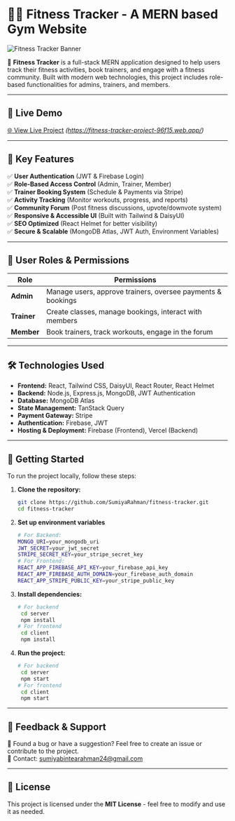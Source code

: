 # 🏋️‍♂️ Fitness Tracker - A MERN based Gym Website

![Fitness Tracker Banner](https://i.ibb.co/21MQmTq8/Screenshot-216.png)

🚀 **Fitness Tracker** is a full-stack MERN application designed to help users track their fitness activities, book trainers, and engage with a fitness community. Built with modern web technologies, this project includes role-based functionalities for admins, trainers, and members.

---

## 🔗 Live Demo
[🌐 View Live Project](#) *(https://fitness-tracker-project-96f15.web.app/)*

---

## 📌 Key Features
✅ **User Authentication** (JWT & Firebase Login)  
✅ **Role-Based Access Control** (Admin, Trainer, Member)  
✅ **Trainer Booking System** (Schedule & Payments via Stripe)  
✅ **Activity Tracking** (Monitor workouts, progress, and reports)  
✅ **Community Forum** (Post fitness discussions, upvote/downvote system)  
✅ **Responsive & Accessible UI** (Built with Tailwind & DaisyUI)  
✅ **SEO Optimized** (React Helmet for better visibility)  
✅ **Secure & Scalable** (MongoDB Atlas, JWT Auth, Environment Variables)  

---

## 👥 User Roles & Permissions
| Role      | Permissions |
|-----------|------------|
| **Admin** | Manage users, approve trainers, oversee payments & bookings |
| **Trainer** | Create classes, manage bookings, interact with members |
| **Member** | Book trainers, track workouts, engage in the forum |

---

## 🛠️ Technologies Used
- **Frontend:** React, Tailwind CSS, DaisyUI, React Router, React Helmet
- **Backend:** Node.js, Express.js, MongoDB, JWT Authentication
- **Database:** MongoDB Atlas
- **State Management:** TanStack Query
- **Payment Gateway:** Stripe
- **Authentication:** Firebase, JWT
- **Hosting & Deployment:** Firebase (Frontend), Vercel (Backend)

---

## 🚀 Getting Started
To run the project locally, follow these steps:
1. **Clone the repository:**
   ```sh
   git clone https://github.com/SumiyaRahman/fitness-tracker.git
   cd fitness-tracker
2. **Set up environment variables**
   ```sh
   # For Backend:
   MONGO_URI=your_mongodb_uri
   JWT_SECRET=your_jwt_secret
   STRIPE_SECRET_KEY=your_stripe_secret_key
   # For Frontend:
   REACT_APP_FIREBASE_API_KEY=your_firebase_api_key
   REACT_APP_FIREBASE_AUTH_DOMAIN=your_firebase_auth_domain
   REACT_APP_STRIPE_PUBLIC_KEY=your_stripe_public_key
3. **Install dependencies:**
   ```sh
   # For backend
    cd server
    npm install
   # For frontend
    cd client
    npm install
1. **Run the project:**
   ```sh
   # For backend
    cd server
    npm start
   # For frontend
    cd client
    npm start

---

## 📩 Feedback & Support
💬 Found a bug or have a suggestion? Feel free to create an issue or contribute to the project.  
📧 Contact: [sumiyabintearahman24@gmail.com](sumiyabintearahman24@gmail.com)

---

## 📜 License
This project is licensed under the **MIT License** - feel free to modify and use it as needed.
